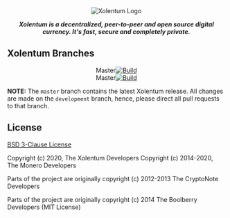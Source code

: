 <div style="text-align: center">
  <img src="https://xolentum.sohamb03.me/resources/press-kit/assets/logo.png" alt="Xolentum Logo">
  <p><b><i>Xolentum is a decentralized, peer-to-peer and open source digital currency. It's fast, secure and completely private.</i></b></p>
  <!-- Will add teh badges and other assets --> 
</div>

## Xolentum Branches

<p align="center">
  Master<a href="https://travis-ci.org/xolentum/xolentum" rel="nofollow"><img src="https://travis-ci.org/xolentum/xolentum.svg?branch=master" alt="Build" style="max-width:100%;"></a>
  <br>
  Master<a href="https://travis-ci.org/xolentum/xolentum" rel="nofollow"><img src="https://travis-ci.org/xolentum/xolentum.svg?branch=development" alt="Build" style="max-width:100%;"></a>
</p>

**NOTE:** The `master` branch contains the latest Xolentum release. All changes are made on the `development` branch, hence, please direct all pull requests to that branch.

## License

[BSD 3-Clause License](https://github.com/xolentum/xolentum/blob/master/LICENSE)

Copyright (c) 2020, The Xolentum Developers
Copyright (c) 2014-2020, The Monero Developers

Parts of the project are originally copyright (c) 2012-2013 The CryptoNote
Developers

Parts of the project are originally copyright (c) 2014 The Boolberry
Developers (MIT License)
